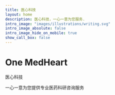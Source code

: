 ```yaml
---
title: 医心科技
layout: home
description: 医心科技，一心一意为您服务.
intro_image: "images/illustrations/writing.svg"
intro_image_absolute: false
intro_image_hide_on_mobile: true
show_call_box: false
---
```



# One MedHeart

医心科技

一心一意为您提供专业医药科研咨询服务
